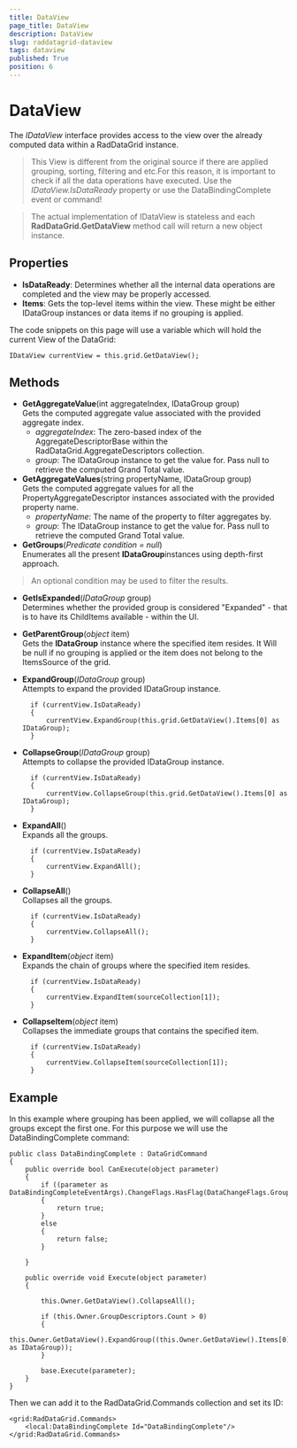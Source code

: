 ```yaml
---
title: DataView
page_title: DataView
description: DataView
slug: raddatagrid-dataview
tags: dataview
published: True
position: 6
---
```


# DataView

The *IDataView* interface provides access to the view over the already computed data within a RadDataGrid instance.

>This View is different from the original source if there are applied grouping, sorting, filtering and etc.For this reason, it is important to check if all the data operations have executed. Use the *IDataView.IsDataReady* property or use the DataBindingComplete event or command!

>The actual implementation of IDataView is stateless and each **RadDataGrid.GetDataView** method call will return a new object instance.

## Properties

* **IsDataReady**: Determines whether all the internal data operations are completed and the view may be properly accessed.
* **Items**: Gets the top-level items within the view. These might be either IDataGroup instances or data items if no grouping is applied.

The code snippets on this page will use a variable which will hold the current View of the DataGrid:

	IDataView currentView = this.grid.GetDataView();

## Methods

* **GetAggregateValue**(int aggregateIndex, IDataGroup group)  
Gets the computed aggregate value associated with the provided aggregate index.
	* *aggregateIndex*: The zero-based index of the AggregateDescriptorBase within the RadDataGrid.AggregateDescriptors collection.
	* *group*: The IDataGroup instance to get the value for. Pass null to retrieve the computed Grand Total value.
* **GetAggregateValues**(string propertyName, IDataGroup group)  
Gets the computed aggregate values for all the PropertyAggregateDescriptor instances associated with the provided property name.
	* *propertyName*: The name of the property to filter aggregates by.
	* *group*: The IDataGroup instance to get the value for. Pass null to retrieve the computed Grand Total value.
* **GetGroups**(*Predicate<IDataGroup> condition = null*)  
Enumerates all the present **IDataGroup**instances using depth-first approach.

>An optional condition may be used to filter the results.

* **GetIsExpanded**(*IDataGroup* group)  
Determines whether the provided group is considered "Expanded" - that is to have its ChildItems available - within the UI.
* **GetParentGroup**(*object* item)  
Gets the **IDataGroup** instance where the specified item resides.
It Will be null if no grouping is applied or the item does not belong to the ItemsSource of the grid.
* **ExpandGroup**(*IDataGroup* group)  
Attempts to expand the provided IDataGroup instance.

		if (currentView.IsDataReady)
		{
		    currentView.ExpandGroup(this.grid.GetDataView().Items[0] as IDataGroup);
		}

* **CollapseGroup**(*IDataGroup* group)  
Attempts to collapse the provided IDataGroup instance.

		if (currentView.IsDataReady)
		{
		    currentView.CollapseGroup(this.grid.GetDataView().Items[0] as IDataGroup);
		}

* **ExpandAll**()  
Expands all the groups.
	 
		if (currentView.IsDataReady)
		{
			currentView.ExpandAll();
		}

* **CollapseAll**()  
Collapses all the groups.

		if (currentView.IsDataReady)
		{
			currentView.CollapseAll();
		}

* **ExpandItem**(*object* item)  
Expands the chain of groups where the specified item resides.

		if (currentView.IsDataReady)
		{
		    currentView.ExpandItem(sourceCollection[1]);
		}

* **CollapseItem**(*object* item)  
Collapses the immediate groups that contains the specified item.

		if (currentView.IsDataReady)
		{
		    currentView.CollapseItem(sourceCollection[1]);
		}

## Example

In this example where grouping has been applied, we will collapse all the groups except the first one. For this purpose we will use the DataBindingComplete command:

	public class DataBindingComplete : DataGridCommand
	{
	    public override bool CanExecute(object parameter)
	    {
	        if ((parameter as DataBindingCompleteEventArgs).ChangeFlags.HasFlag(DataChangeFlags.Group))
	        {
	            return true;
	        }
	        else
	        {
	            return false;
	        }
	
	    }

	    public override void Execute(object parameter)
	    {
	
	        this.Owner.GetDataView().CollapseAll();
	
	        if (this.Owner.GroupDescriptors.Count > 0)
	        {
	            this.Owner.GetDataView().ExpandGroup((this.Owner.GetDataView().Items[0] as IDataGroup));
	        }
	
	        base.Execute(parameter);
	    }
	}

Then we can add it to the RadDataGrid.Commands collection and set its ID:

	<grid:RadDataGrid.Commands>
	    <local:DataBindingComplete Id="DataBindingComplete"/>
	</grid:RadDataGrid.Commands>
